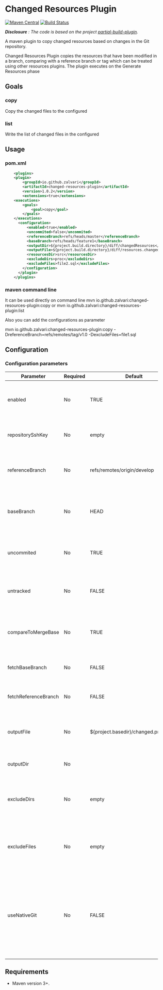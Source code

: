 # Changed Resources Plugin

[![Maven Central](https://maven-badges.herokuapp.com/maven-central/io.github.zalvari/changed-resources-plugin/badge.svg)](https://maven-badges.herokuapp.com/maven-central/io.github.zalvari/changed-resources-plugin)
[![Build Status](https://travis-ci.org/zalvari/changed-resources-plugin.svg?branch=master)](https://travis-ci.com/zalvari/changed-resources-plugin)

_**Disclosure** : The code is based on the project [partial-build-plugin](https://github.com/lesfurets/partial-build-plugin)._

A maven plugin to copy changed resources based on changes in the Git repository.

Changed Resources Plugin copies the resources that have been modified in a branch, comparing with a reference branch or tag which can be treated using other resources plugins.
The plugin executes on the Generate Resources phase

## Goals
### copy
Copy the changed files to the configured <outputDir>
### list
Write the list of changed files in the configured <outputFile>

## Usage

### pom.xml
```xml
    <plugins>
 	<plugin>
        <groupId>io.github.zalvari</groupId>
        <artifactId>changed-resources-plugin</artifactId>
        <version>1.0.2</version>		
        <extensions>true</extensions>	
	<executions>
		<goals>
			<goal>copy</goal>
		</goals>
	</executions>		
	  <configuration>
		  <enabled>true</enabled>
		  <uncommited>false</uncommited>
		  <referenceBranch>refs/heads/master</referenceBranch>
		  <baseBranch>refs/heads/feature1</baseBranch>
		  <outputDir>${project.build.directory}/diff/changedResources</outputDir>
		  <outputFile>${project.build.directory}/diff/resources.changed</outputFile>
		  <resourcesDir>src</resourcesDir>
		  <excludeDirs>proc</excludeDirs>
		  <excludeFiles>file2.sql</excludeFiles>
		</configuration>
      </plugin>
    </plugins>
```
### maven command line

It can be used directly on command line
mvn io.github.zalvari:changed-resources-plugin:copy
or
mvn io.github.zalvari:changed-resources-plugin:list

Also you can add the configurations as parameter 

mvn io.github.zalvari:changed-resources-plugin:copy -DreferenceBranch=refs/remotes/tag/v1.0 -DexcludeFiles=file1.sql

## Configuration

### Configuration parameters

| Parameter                      | Required | Default                               | Description                                                                                                                                                                                                                                              |
|--------------------------------|----------|---------------------------------------|----------------------------------------------------------------------------------------------------------------------------------------------------------------------------------------------------------------------------------------------------------|
| enabled                        | No       | TRUE                                  | Whether the partial plugin is enabled completely or not                                                                                                                                                                                                  |
| repositorySshKey               | No       | empty                                 | Ssh key used for fetching branches if configured                                                                                                                                                                                                         |
| referenceBranch                | No       | refs/remotes/origin/develop           | 'To' end of branch comparison. Branch name or refspec                                                                                                                                                                                                    |
| baseBranch                     | No       | HEAD                                  | 'From' end of branch comparison. Checked out if different from HEAD                                                                                                                                                                                      |
| uncommited                     | No       | TRUE                                  | Whether to include uncommited changes in branch difference                                                                                                                                                                                               |
| untracked                      | No       | FALSE                                 | Whether to include untracked file changes in branch difference                                                                                                                                                                                           |
| compareToMergeBase             | No       | TRUE                                  | Compare base branch to its merge base with reference branch                                                                                                                                                                                              |
| fetchBaseBranch                | No       | FALSE                                 | Fetch base branch before execution                                                                                                                                                                                                                       |
| fetchReferenceBranch           | No       | FALSE                                 | Fetch reference branch before execution                                                                                                                                                                                                                  |
| outputFile                     | No       | ${project.basedir}/changed.properties | Path of the file to write the changed projects output                                                                                                                                                                                                    |
| outputDir                      | No       | 		                                | Whether to write the files changed                                                                                                                                                                                              |
| excludeDirs                    | No       | empty                                 | Comma separated list of dir names to ignore changed resources                                                                                                                                                                                                     |
| excludeFiles                   | No       | empty                                  | Comma separated list of file names or regex to ignore changed resources                                                                                                                                                                                                     |
| useNativeGit                   | No       | FALSE                                 | Use Native Git commands instead of JGit for detecting changed files. It should also cut down the build bootstrap by a couple of seconds                                                                                                                  |


## Requirements

- Maven version 3+.
